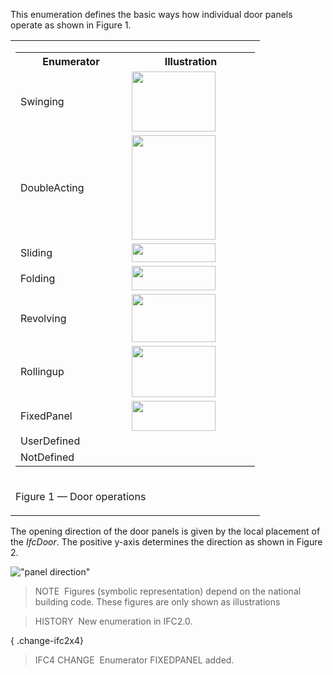 This enumeration defines the basic ways how individual door panels operate as shown in Figure 1.

<table>
 <tr>
  <td>
   <table class="gridtable">
    <tr>
     <th width="162">Enumerator</th>
     <th width="189">Illustration</th>
    </tr>
    <tr>
     <td width="162">Swinging</td>
     <td width="189"><img src="../../../figures/ifcdoorpaneloperationenum-fig01.gif" width="134" height="96" border="0"></td>
    </tr>
    <tr>
     <td width="162">DoubleActing</td>
     <td width="189"><img src="../../../figures/ifcdoorpaneloperationenum-fig02.gif" width="134" height="167" border="0"></td>
    </tr>
    <tr>
     <td width="162">Sliding</td>
     <td width="189"><img src="../../../figures/ifcdoorpaneloperationenum-fig03.gif" width="134" height="30" border="0"></td>
    </tr>
    <tr>
     <td width="162">Folding</td>
     <td width="189"><img src="../../../figures/ifcdoorpaneloperationenum-fig04.gif" width="134" height="39" border="0"></td>
    </tr>
    <tr>
     <td width="162">Revolving</td>
     <td width="189"><img src="../../../figures/ifcdoorpaneloperationenum-fig05.gif" width="134" height="77" border="0"></td>
    </tr>
    <tr>
     <td width="162">Rollingup</td>
     <td width="189"><img src="../../../figures/ifcdoorpaneloperationenum-fig06.gif" width="134" height="82" border="0"></td>
    </tr>
    <tr>
     <td width="162">FixedPanel</td>
     <td width="189"><img src="../../../figures/ifcdoorpaneloperationenum-fig07.gif" width="134" height="48" border="0">
     </td>
    </tr>
    <tr>
     <td width="162">UserDefined</td>
     <td width="189"> </td>
    </tr>
    <tr>
     <td width="162">NotDefined</td>
     <td width="189"> </td>
    </tr>
   </table>
  </td>
 </tr>
 <tr>
 <td><p class="figure">Figure 1 &mdash; Door operations</p></td>
 </tr>
</table>

The opening direction of the door panels is given by the local placement of the _IfcDoor_. The positive y-axis determines the direction as shown in Figure 2.

!["panel direction"](../../../figures/ifcdoorpaneloperationenum-fig10.gif "Figure 2 &mdash; Door panel operations")

> NOTE&nbsp; Figures (symbolic representation) depend on the national building code. These figures are only shown as illustrations

> HISTORY&nbsp; New enumeration in IFC2.0.

{ .change-ifc2x4}
> IFC4 CHANGE&nbsp; Enumerator FIXEDPANEL added.
